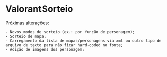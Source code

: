 # ValorantSorteio
 
 Próximas alterações:
 
    - Novos modos de sorteio (ex.: por função de personagem);
    - Sorteio de mapa;
    - Carregamento da lista de mapas/personagens via xml ou outro tipo de arquivo de texto para não ficar hard-coded no fonte;
    - Adição de imagens dos personagem;
